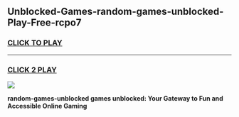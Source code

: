 
## Unblocked-Games-random-games-unblocked-Play-Free-rcpo7
<h3>
<a href="https://premium76.site?title=random-games-unblocked&ref=12A">CLICK TO PLAY</a></h3>
<hr>

<h3>
<a href="https://premium76.site?title=random-games-unblocked&ref=12A">CLICK 2 PLAY</a>
  
</h3>

<a href="https://premium76.site?title=random-games-unblocked&ref=12A"><img src="https://clearcache.store/games.png"></a>


**random-games-unblocked games unblocked: Your Gateway to Fun and Accessible Online Gaming**
